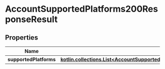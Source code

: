 
# AccountSupportedPlatforms200ResponseResult

## Properties
| Name | Type | Description | Notes |
| ------------ | ------------- | ------------- | ------------- |
| **supportedPlatforms** | [**kotlin.collections.List&lt;AccountSupportedPlatforms200ResponseResultSupportedPlatformsInner&gt;**](AccountSupportedPlatforms200ResponseResultSupportedPlatformsInner.md) |  |  [optional] |



